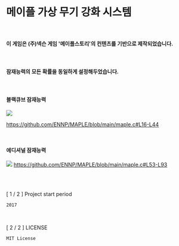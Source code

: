 # 메이플 가상 무기 강화 시스템

<br>

#### 이 게임은 (주)넥슨 게임 '메이플스토리'의 컨텐츠를 기반으로 제작되었습니다.

<br>

#### 잠재능력의 모든 확률을 동일하게 설정해두었습니다.

<br>

#### 블랙큐브 잠재능력

![](https://github.com/ENNP/Maple/blob/main/maple.png)

https://github.com/ENNP/MAPLE/blob/main/maple.c#L16-L44

<br>

#### 에디셔널 잠재능력

![](https://github.com/ENNP/Maple/blob/main/maple2.png)
https://github.com/ENNP/MAPLE/blob/main/maple.c#L53-L93

<br><br>

[ 1 / 2 ] Project start period

    2017
    
<br>

[ 2 / 2 ] LICENSE

    MIT License

<br>
